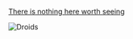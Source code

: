 [There is nothing here worth seeing](https://github.com/lmcneel/github-demo/blob/master/README.md)

![Droids](https://memegenerator.net/img/instances/500x/23395689/these-arent-the-droids-youre-looking-for.jpg)